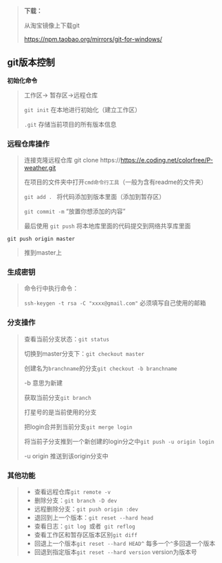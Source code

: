 > **下载：**
>
> 从淘宝镜像上下载git
>
> https://npm.taobao.org/mirrors/git-for-windows/

## git版本控制

**初始化命令**

> 工作区-> 暂存区->远程仓库
>
> `git init` 在本地进行初始化（建立工作区）
>
> `.git` 存储当前项目的所有版本信息

### 远程仓库操作

> 连接克隆远程仓库 git clone https://https://e.coding.net/colorfree/P-weather.git
>
> 在项目的文件夹中打开`cmd命令行工具`（一般为含有readme的文件夹）
>
> `git add . `      		将代码添加到版本里面（添加到暂存区）
>
> `git commit -m`	“放置你想添加的内容” 
>
> 最后使用 `git push` 将本地库里面的代码提交到网络共享库里面

`git push origin master`

> 推到master上

### 生成密钥

> 命令行中执行命令：
>
> `ssh-keygen -t rsa -C "xxxx@gmail.com"` 必须填写自己使用的邮箱

### 分支操作

> 查看当前分支状态：`git status` 
>
> 切换到master分支下：`git checkout master`
>
> 创建名为`branchname`的分支`git checkout -b branchname`
>
> -b 意思为新建
>
> 获取当前分支`git branch`
>
> 打星号的是当前使用的分支
>
> 把login合并到当前分支`git merge login`
>
> 将当前子分支推到一个新创建的login分之中`git push -u origin login`
>
> -u origin 推送到该origin分支中

### 其他功能

> - 查看远程仓库`git remote -v`
> - 删除分支：`git branch -D dev`
> - 远程删除分支：`git push origin :dev`
> - 退回到上一个版本：`git reset --hard head`
> - 查看日志：`git log `或者` git reflog`
> - 查看工作区和暂存区版本区别`git diff`
> - 回退上一个版本`git reset --hard HEAD^` 每多一个`^`多回退一个版本
> - 回退到指定版本`git reset --hard version` version为版本号

